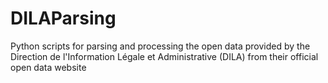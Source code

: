 # DILAParsing
Python scripts for parsing and processing the open data provided by the Direction de l'Information Légale et Administrative (DILA) from their official open data website
